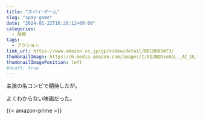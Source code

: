```yaml
---
title: "スパイ･ゲーム"
slug: "spay-game"
date: "2024-01-22T16:28:12+09:00"
categories:
  - 映画
tags:
  - アクション
link_url: https://www.amazon.co.jp/gp/video/detail/B0CBD6SWT3/
thumbnailImage: https://m.media-amazon.com/images/I/81JNQDveAGL._AC_UL320_.jpg
thumbnailImagePosition: left
#draft: true
---
```

主演の名コンビで期待したが。
<!--more-->
よくわからない映画だった。

{{< amazon-prime >}}

